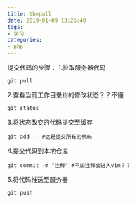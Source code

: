 ```yaml
---
title: thepull
date: 2019-01-09 13:26:40
tags:
- 学习
categories:
- php
---
```


提交代码的步骤：
1.拉取服务器代码
```
git pull
```
2.查看当前工作目录树的修改状态？？不懂
```
git status
```
3.将状态改变的代码提交至缓存
```
git add .  #这是提交所有的代码
```
4.提交代码到本地仓库
```
git commit -m "注释" #不加注释会进入vim？？
```
5.将代码推送至服务器
```
git push
```

